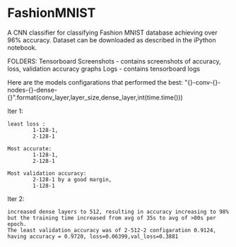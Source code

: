 # FashionMNIST
A CNN classifier for classifying Fashion MNIST database achieving over 96% accuracy.
Dataset can be downloaded as described in the iPython notebook.

FOLDERS:
Tensorboard Screenshots - contains screenshots of accuracy, loss, validation accuracy graphs
Logs - contains tensorboard logs


Here are the models configarations that performed the best:
"{}-conv-{}-nodes-{}-dense-{}".format(conv_layer,layer_size,dense_layer,int(time.time()))

Iter 1:

	least loss : 
			1-128-1, 
			2-128-1
			
	Most accurate:
			1-128-1, 
			2-128-1

	Most validation accuracy:
			2-128-1 by a good margin, 
			1-128-1
Iter 2:

	increased dense layers to 512, resulting in accuracy increasing to 98% but the training time increased from avg of 35s to avg of >80s per epoch.
	The least validation_accuracy was of 2-512-2 configaration 0.9124, having accuracy = 0.9720, loss=0.06399,val_loss=0.3881


		
